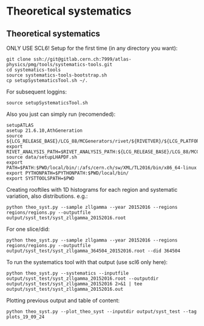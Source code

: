 
Theoretical systematics
=========================

## Theoretical systematics

ONLY USE SCL6!
Setup for the first time (in any directory you want):

	git clone ssh://git@gitlab.cern.ch:7999/atlas-physics/pmg/tools/systematics-tools.git
	cd systematics-tools
	source systematics-tools-bootstrap.sh
	cp setupSystematicsTool.sh ~/.

For subsequent loggins:

	source setupSystematicsTool.sh 

Also you just can simply run (recomended):

	setupATLAS
	asetup 21.6.10,AthGeneration
	source ${LCG_RELEASE_BASE}/LCG_88/MCGenerators/rivet/${RIVETVER}/${LCG_PLATFORM}/rivetenv.sh
	export RIVET_ANALYSIS_PATH=$RIVET_ANALYSIS_PATH:${LCG_RELEASE_BASE}/LCG_88/MCGenerators/rivet/${RIVETVER}/${LCG_PLATFORM}/share/Rivet
	source data/setupLHAPDF.sh
	export PATH=$PATH:$PWD/local/bin/:/afs/cern.ch/sw/XML/TL2016/bin/x86_64-linux
	export PYTHONPATH=$PYTHONPATH:$PWD/local/bin/
	export SYSTTOOLSPATH=$PWD


Creating rooftiles with 1D histograms for each region and systematic variation, also distributions. e.g.:
    
    python theo_syst.py --sample zllgamma --year 20152016 --regions regions/regions.py --outputfile output/syst_test/syst_zllgamma_20152016.root

For one slice/did:

    python theo_syst.py --sample zllgamma --year 20152016 --regions regions/regions.py --outputfile output/syst_test/syst_zllgamma_364504_20152016.root --did 364504
    
To run the systematics tool with that output (use scl6 only here):

	python theo_syst.py --systematics --inputfile output/syst_test/syst_zllgamma_20152016.root --outputdir output/syst_test/syst_zllgamma_20152016 2>&1 | tee output/syst_test/syst_zllgamma_20152016.out

Plotting previous output and table of content:

	python theo_syst.py --plot_theo_syst --inputdir output/syst_test --tag plots_19_09_24